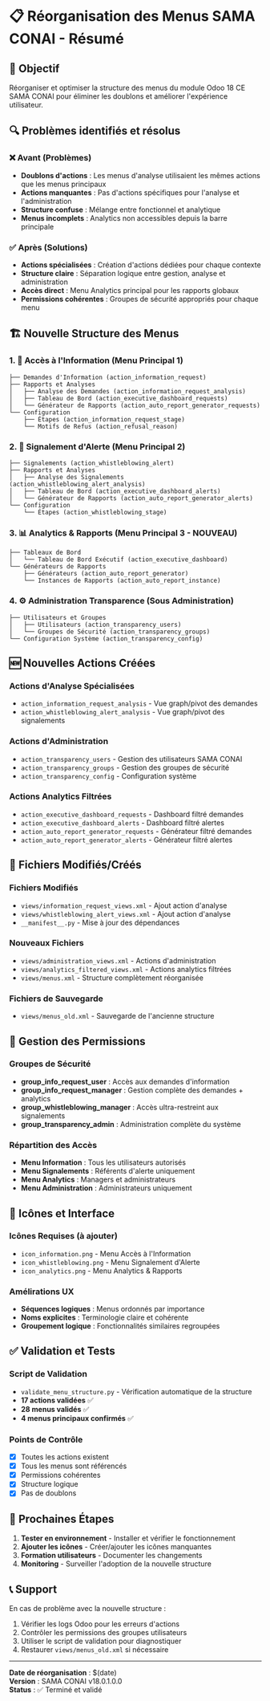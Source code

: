 # 📋 Réorganisation des Menus SAMA CONAI - Résumé

## 🎯 **Objectif**
Réorganiser et optimiser la structure des menus du module Odoo 18 CE SAMA CONAI pour éliminer les doublons et améliorer l'expérience utilisateur.

## 🔍 **Problèmes identifiés et résolus**

### ❌ **Avant (Problèmes)**
- **Doublons d'actions** : Les menus d'analyse utilisaient les mêmes actions que les menus principaux
- **Actions manquantes** : Pas d'actions spécifiques pour l'analyse et l'administration
- **Structure confuse** : Mélange entre fonctionnel et analytique
- **Menus incomplets** : Analytics non accessibles depuis la barre principale

### ✅ **Après (Solutions)**
- **Actions spécialisées** : Création d'actions dédiées pour chaque contexte
- **Structure claire** : Séparation logique entre gestion, analyse et administration
- **Accès direct** : Menu Analytics principal pour les rapports globaux
- **Permissions cohérentes** : Groupes de sécurité appropriés pour chaque menu

## 🏗️ **Nouvelle Structure des Menus**

### 1. 📄 **Accès à l'Information** (Menu Principal 1)
```
├── Demandes d'Information (action_information_request)
├── Rapports et Analyses
│   ├── Analyse des Demandes (action_information_request_analysis)
│   ├── Tableau de Bord (action_executive_dashboard_requests)
│   └── Générateur de Rapports (action_auto_report_generator_requests)
└── Configuration
    ├── Étapes (action_information_request_stage)
    └── Motifs de Refus (action_refusal_reason)
```

### 2. 🚨 **Signalement d'Alerte** (Menu Principal 2)
```
├── Signalements (action_whistleblowing_alert)
├── Rapports et Analyses
│   ├── Analyse des Signalements (action_whistleblowing_alert_analysis)
│   ├── Tableau de Bord (action_executive_dashboard_alerts)
│   └── Générateur de Rapports (action_auto_report_generator_alerts)
└── Configuration
    └── Étapes (action_whistleblowing_stage)
```

### 3. 📊 **Analytics & Rapports** (Menu Principal 3 - NOUVEAU)
```
├── Tableaux de Bord
│   └── Tableau de Bord Exécutif (action_executive_dashboard)
└── Générateurs de Rapports
    ├── Générateurs (action_auto_report_generator)
    └── Instances de Rapports (action_auto_report_instance)
```

### 4. ⚙️ **Administration Transparence** (Sous Administration)
```
├── Utilisateurs et Groupes
│   ├── Utilisateurs (action_transparency_users)
│   └── Groupes de Sécurité (action_transparency_groups)
└── Configuration Système (action_transparency_config)
```

## 🆕 **Nouvelles Actions Créées**

### Actions d'Analyse Spécialisées
- `action_information_request_analysis` - Vue graph/pivot des demandes
- `action_whistleblowing_alert_analysis` - Vue graph/pivot des signalements

### Actions d'Administration
- `action_transparency_users` - Gestion des utilisateurs SAMA CONAI
- `action_transparency_groups` - Gestion des groupes de sécurité
- `action_transparency_config` - Configuration système

### Actions Analytics Filtrées
- `action_executive_dashboard_requests` - Dashboard filtré demandes
- `action_executive_dashboard_alerts` - Dashboard filtré alertes
- `action_auto_report_generator_requests` - Générateur filtré demandes
- `action_auto_report_generator_alerts` - Générateur filtré alertes

## 📁 **Fichiers Modifiés/Créés**

### Fichiers Modifiés
- `views/information_request_views.xml` - Ajout action d'analyse
- `views/whistleblowing_alert_views.xml` - Ajout action d'analyse
- `__manifest__.py` - Mise à jour des dépendances

### Nouveaux Fichiers
- `views/administration_views.xml` - Actions d'administration
- `views/analytics_filtered_views.xml` - Actions analytics filtrées
- `views/menus.xml` - Structure complètement réorganisée

### Fichiers de Sauvegarde
- `views/menus_old.xml` - Sauvegarde de l'ancienne structure

## 🔐 **Gestion des Permissions**

### Groupes de Sécurité
- **group_info_request_user** : Accès aux demandes d'information
- **group_info_request_manager** : Gestion complète des demandes + analytics
- **group_whistleblowing_manager** : Accès ultra-restreint aux signalements
- **group_transparency_admin** : Administration complète du système

### Répartition des Accès
- **Menu Information** : Tous les utilisateurs autorisés
- **Menu Signalements** : Référents d'alerte uniquement
- **Menu Analytics** : Managers et administrateurs
- **Menu Administration** : Administrateurs uniquement

## 🎨 **Icônes et Interface**

### Icônes Requises (à ajouter)
- `icon_information.png` - Menu Accès à l'Information
- `icon_whistleblowing.png` - Menu Signalement d'Alerte
- `icon_analytics.png` - Menu Analytics & Rapports

### Amélirations UX
- **Séquences logiques** : Menus ordonnés par importance
- **Noms explicites** : Terminologie claire et cohérente
- **Groupement logique** : Fonctionnalités similaires regroupées

## ✅ **Validation et Tests**

### Script de Validation
- `validate_menu_structure.py` - Vérification automatique de la structure
- **17 actions validées** ✅
- **28 menus validés** ✅
- **4 menus principaux confirmés** ✅

### Points de Contrôle
- [x] Toutes les actions existent
- [x] Tous les menus sont référencés
- [x] Permissions cohérentes
- [x] Structure logique
- [x] Pas de doublons

## 🚀 **Prochaines Étapes**

1. **Tester en environnement** - Installer et vérifier le fonctionnement
2. **Ajouter les icônes** - Créer/ajouter les icônes manquantes
3. **Formation utilisateurs** - Documenter les changements
4. **Monitoring** - Surveiller l'adoption de la nouvelle structure

## 📞 **Support**

En cas de problème avec la nouvelle structure :
1. Vérifier les logs Odoo pour les erreurs d'actions
2. Contrôler les permissions des groupes utilisateurs
3. Utiliser le script de validation pour diagnostiquer
4. Restaurer `views/menus_old.xml` si nécessaire

---
**Date de réorganisation** : $(date)  
**Version** : SAMA CONAI v18.0.1.0.0  
**Status** : ✅ Terminé et validé